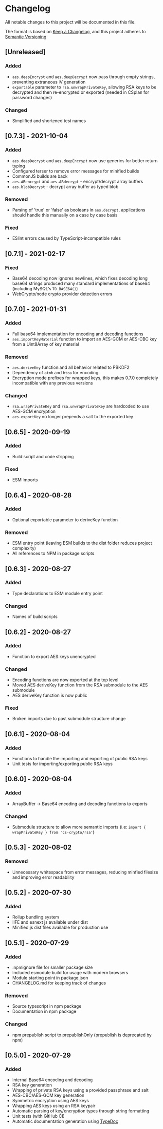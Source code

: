 # Changelog
All notable changes to this project will be documented in this file.

The format is based on [Keep a Changelog](https://keepachangelog.com/en/1.0.0/),
and this project adheres to [Semantic Versioning](https://semver.org/spec/v2.0.0.html).

## [Unreleased]
### Added
- `aes.deepEncrypt` and `aes.deepDecrypt` now pass through empty strings, preventing extraneous IV generation
- `exportable` parameter to `rsa.unwrapPrivateKey`, allowing RSA keys to be decrypted and then re-encrypted or exported (needed in CSplan for password changes)

### Changed
- Simplified and shortened test names

## [0.7.3] - 2021-10-04
### Added
- `aes.deepDecrypt` and `aes.deepEncrypt` now use generics for better return typing
- Configured terser to remove error messages for minified builds
- CommonJS builds are back
- `aes.ABencrypt` and `aes.ABdecrypt` - encrypt/decrypt array buffers
- `aes.blobDecrypt` - decrypt array buffer as typed blob

### Removed
- Parsing of 'true' or 'false' as booleans in `aes.decrypt`, applications should handle this manually on a case by case basis

### Fixed
- ESlint errors caused by TypeScript-incompatible rules

## [0.7.1] - 2021-02-17
### Fixed
- Base64 decoding now ignores newlines, which fixes decoding long base64 strings produced many standard implementations of base64 (including MySQL's `TO_BASE64()`)
- WebCrypto/node crypto provider detection errors

## [0.7.0] - 2021-01-31
### Added
- Full base64 implementation for encoding and decoding functions
- `aes.importKeyMaterial` function to import an AES-GCM or AES-CBC key from a Uint8Array of key material

### Removed
- `aes.deriveKey` function and all behavior related to PBKDF2
- Dependency of `atob` and `btoa` for encoding
- Encryption mode prefixes for wrapped keys, this makes 0.7.0 completely incompatible with any previous versions

### Changed
- `rsa.wrapPrivateKey` and `rsa.unwrapPrivateKey` are hardcoded to use AES-GCM encryption
- `aes.exportKey` no longer prepends a salt to the exported key

## [0.6.5] - 2020-09-19
### Added
- Build script and code stripping

### Fixed
- ESM imports

## [0.6.4] - 2020-08-28
### Added
- Optional exportable parameter to deriveKey function

### Removed
- ESM entry point (leaving ESM builds to the dist folder reduces project complexity)
- All references to NPM in package scripts

## [0.6.3] - 2020-08-27
### Added
- Type declarations to ESM module entry point

### Changed
- Names of build scripts

## [0.6.2] - 2020-08-27
### Added
- Function to export AES keys unencrypted

### Changed
- Encoding functions are now exported at the top level
- Moved AES deriveKey function from the RSA submodule to the AES submodule
- AES deriveKey function is now public

### Fixed
- Broken imports due to past submodule structure change

## [0.6.1] - 2020-08-04
### Added
- Functions to handle the importing and exporting of public RSA keys
- Unit tests for importing/exporting public RSA keys

## [0.6.0] - 2020-08-04
### Added
- ArrayBuffer -> Base64 encoding and decoding functions to exports

### Changed
- Submodule structure to allow more semantic imports (i.e: `import { wrapPrivateKey } from 'cs-crypto/rsa'`)

## [0.5.3] - 2020-08-02
### Removed
- Unnecessary whitespace from error messages, reducing minfied filesize and improving error readability

## [0.5.2] - 2020-07-30
### Added
- Rollup bundling system
- IIFE and esnext js available under dist
- Minified js dist files available for production use

## [0.5.1] - 2020-07-29
### Added
- .npmignore file for smaller package size
- Included esmodule build for usage with modern browsers
- Module starting point in package.json
- CHANGELOG.md for keeping track of changes

### Removed
- Source typescript in npm package
- Documentation in npm package

### Changed
- npm prepublish script to prepublishOnly (prepublish is deprecated by npm)

## [0.5.0] - 2020-07-29
### Added
- Internal Base64 encoding and decoding
- RSA key generation
- Wrapping of private RSA keys using a provided passphrase and salt
- AES-CBC/AES-GCM key generation
- Symmetric encryption using AES keys
- Wrapping AES keys using an RSA keypair
- Automatic parsing of key/encryption types through string formatting
- Unit tests (with GitHub CI)
- Automatic documentation generation using [TypeDoc](https://typedoc.org/)
